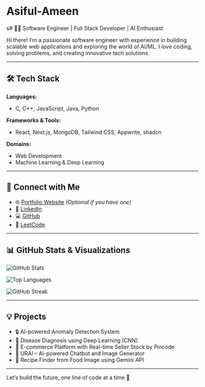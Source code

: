 # Asiful-Ameen

s# 👨‍💻 Software Engineer | Full Stack Developer | AI Enthusiast

Hi there! I'm a passionate software engineer with experience in building scalable web applications and exploring the world of AI/ML. I love coding, solving problems, and creating innovative tech solutions.

---

## 🛠️ Tech Stack

**Languages:**  
- C, C++, JavaScript, Java, Python

**Frameworks & Tools:**  
- React, Next.js, MongoDB, Tailwind CSS, Appwrite, shadcn

**Domains:**  
- Web Development  
- Machine Learning & Deep Learning

---

## 🔗 Connect with Me

- 🌐 [Portfolio Website]([https://yourwebsite.com](https://asif123raja.github.io/first_portfolio/)) *(Optional if you have one)*
- 💼 [LinkedIn]([https://linkedin.com/in/yourprofile](https://www.linkedin.com/in/asiful-ameen-244695255/))
- 💻 [GitHub]([https://github.com/yourusername](https://github.com/asif123raja))
- 🧠 [LeetCode]([https://leetcode.com/yourusername](https://leetcode.com/u/asifcoding/))

---

## 📊 GitHub Stats & Visualizations

![GitHub Stats](https://github-readme-stats.vercel.app/api?username=yourusername&show_icons=true&theme=radical)

![Top Languages](https://github-readme-stats.vercel.app/api/top-langs/?username=yourusername&layout=compact&theme=radical)

![GitHub Streak](https://github-readme-streak-stats.herokuapp.com/?user=yourusername&theme=radical)

---

## 💡 Projects
- 🔒 AI-powered Anomaly Detection System
- 🏥 Disease Diagnosis using Deep Learning (CNN)
- 🛒 E-commerce Platform with Real-time Seller Stock by Pincode
- 🧠 URAI – AI-powered Chatbot and Image Generator
- 📸 Recipe Finder from Food Image using Gemini API

---

Let’s build the future, one line of code at a time 🚀
